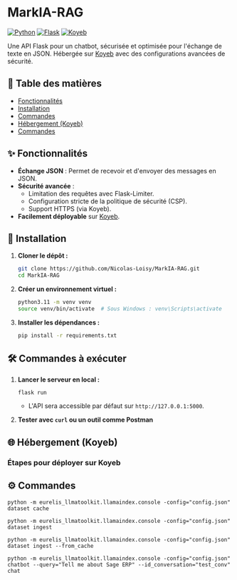 # MarkIA-RAG

[![Python](https://img.shields.io/badge/Python-3.11.3-blue)](https://www.python.org/downloads/release/python-3113/)
[![Flask](https://img.shields.io/badge/Flask-3.1.0-green)](https://flask.palletsprojects.com/en/2.3.x/)
[![Koyeb](https://img.shields.io/badge/Hosting-Koyeb-orange)](https://www.koyeb.com/)

Une API Flask pour un chatbot, sécurisée et optimisée pour l'échange de texte en JSON. Hébergée sur [Koyeb](https://www.koyeb.com/) avec des configurations avancées de sécurité.

## 📖 Table des matières

- [Fonctionnalités](#✨-fonctionnalités)
- [Installation](#🚀-installation)
- [Commandes](#🛠️-commandes-à-exécuter)
- [Hébergement (Koyeb)](#🌐-hébergement-koyeb)
- [Commandes](#⚙️-commandes)

## ✨ Fonctionnalités

- **Échange JSON** : Permet de recevoir et d'envoyer des messages en JSON.
- **Sécurité avancée** :
  - Limitation des requêtes avec Flask-Limiter.
  - Configuration stricte de la politique de sécurité (CSP).
  - Support HTTPS (via Koyeb).
- **Facilement déployable** sur [Koyeb](https://www.koyeb.com/).

## 🚀 Installation

1. **Cloner le dépôt :**

   ```bash
   git clone https://github.com/Nicolas-Loisy/MarkIA-RAG.git
   cd MarkIA-RAG
   ```

2. **Créer un environnement virtuel :**

   ```bash
   python3.11 -m venv venv
   source venv/bin/activate  # Sous Windows : venv\Scripts\activate
   ```

3. **Installer les dépendances :**

   ```bash
   pip install -r requirements.txt
   ```

## 🛠️ Commandes à exécuter

1. **Lancer le serveur en local :**

   ```bash
   flask run
   ```

   - L'API sera accessible par défaut sur `http://127.0.0.1:5000`.

2. **Tester avec `curl` ou un outil comme Postman**

## 🌐 Hébergement (Koyeb)

### Étapes pour déployer sur Koyeb

## ⚙️ Commandes

```
python -m eurelis_llmatoolkit.llamaindex.console -config="config.json" dataset cache
```

```
python -m eurelis_llmatoolkit.llamaindex.console -config="config.json" dataset ingest
```

```
python -m eurelis_llmatoolkit.llamaindex.console -config="config.json" dataset ingest --from_cache
```

```
python -m eurelis_llmatoolkit.llamaindex.console -config="config.json" chatbot --query="Tell me about Sage ERP" --id_conversation="test_conv" chat
```
